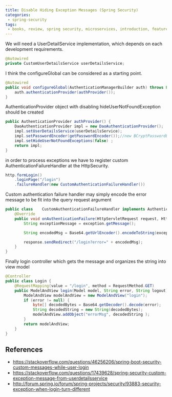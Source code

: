 ```yaml
---
title: Disable Hiding Exception Messages (Spring Security)
categories:
 - spring-security
tags:
 - books, review, spring security, microservices, introduction, features
---
```



We will need a UserDetailService implementation, which depends on each development requirements. 

```java
@Autowired
private CustomUserDetailsService userDetailsService;
```

I think the configureGlobal can be considered as a starting point. 

```java
@Autowired
public void configureGlobal(AuthenticationManagerBuilder auth) throws Exception {
    auth.authenticationProvider(authProvider());
}
```

AuthenticationProvider object with disabling hideUserNotFoundException should be created

```java
public AuthenticationProvider authProvider() {
    DaoAuthenticationProvider impl = new DaoAuthenticationProvider();
    impl.setUserDetailsService(userDetailsService);
    impl.setPasswordEncoder(getPasswordEncoder());//new BCryptPasswordEncoder());
    impl.setHideUserNotFoundExceptions(false) ;
    return impl;
}
```

in order to process exceptions we have to register custom AuthenticationFailureHandler at the HttpSecurity.

```java
http.formLogin()
    .loginPage("/login")
    .failureHandler(new CustomAuthenticationFailureHandler())
```

Custom authentication failure handler may simply encode the error message to be fit into the query request argument

```java
public class    CustomAuthenticationFailureHandler implements AuthenticationFailureHandler {
    @Override
    public void onAuthenticationFailure(HttpServletRequest request, HttpServletResponse response, AuthenticationException exception) throws IOException, ServletException {
        String exceptionMessage = exception.getMessage();

        String encodedMsg = Base64.getUrlEncoder().encodeToString(exceptionMessage.getBytes());

        response.sendRedirect("/login?error=" + encodedMsg);
    }
}
```

Finally login controller which gets the message and organizes the string into view model

```java
@Controller
public class Login {
    @RequestMapping(value = "/login", method = RequestMethod.GET)
    public ModelAndView login(Model model, String error, String logout) {
        ModelAndView modelAndView = new ModelAndView("login");
        if (error != null) {
            byte[] decodedBytes = Base64.getDecoder().decode(error);
            String decodedString = new String(decodedBytes);
            modelAndView.addObject("errorMsg", decodedString );
        }
        return modelAndView;
    }
}
```

## References

- https://stackoverflow.com/questions/46256206/spring-boot-security-custom-messages-while-user-login
- https://stackoverflow.com/questions/17439628/spring-security-custom-exception-message-from-userdetailsservice
- http://forum.spring.io/forum/spring-projects/security/93883-security-exception-when-login-turn-different
